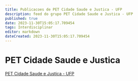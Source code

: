 ```yaml
---
title: Publicacoes de PET Cidade Saude e Justica - UFP 
description: feed do grupo PET Cidade Saude e Justica - UFP
published: true
date: 2023-11-30T15:05:17.709454
tags: Interdisciplinar
editor: markdown
dateCreated: 2023-11-30T15:05:17.709454
---
```


# PET Cidade Saude e Justica
[PET Cidade Saude e Justica - UFP](/grupo/55PETCidadeSaudeeJusticaUFP)